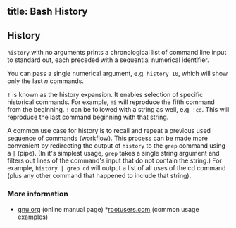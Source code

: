 title: Bash History
---
## History
`history` with no arguments prints a chronological list of command line input to standard out, each preceded with a sequential numerical identifier.

You can pass a single numerical argument, e.g. `history 10`, which will show only the last *n* commands.

`!` is known as the history expansion. It enables selection of specific historical commands. For example, `!5` will reproduce the fifth command from the beginning.
`!` can be followed with a string as well, e.g. `!cd`. This will reproduce the last command beginning with that string.

A common use case for history is to recall and repeat a previous used sequence of commands (workflow). This process can be made more convenient by redirecting the output of `history` to the `grep` command using a `|` (pipe). (In it's simplest usage, `grep` takes a single string argument and filters out lines of the command's input that do not contain the string.) For example, `history | grep cd` will output a list of all uses of the cd command (plus any other command that happened to include that string).

### More information
* [gnu.org](https://www.gnu.org/software/bash/manual/html_node/Bash-History-Builtins.html) (online manual page)
*[rootusers.com](https://www.rootusers.com/17-bash-history-command-examples-in-linux/) (common usage examples)
